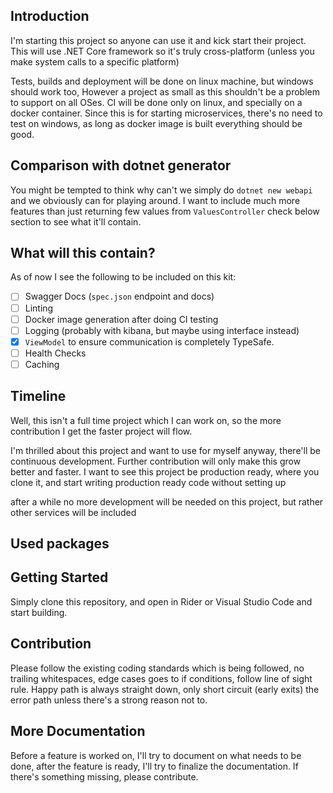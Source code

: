 ## Introduction
I'm starting this project so anyone can use it and kick start their project.
This will use .NET Core framework so it's truly cross-platform
(unless you make system calls to a specific platform)

Tests, builds and deployment will be done on linux machine, but windows should work too,
However a project as small as this shouldn't be a problem to support on all OSes.
CI will be done only on linux, and specially on a docker container. Since this is for starting microservices,
there's no need to test on windows, as long as docker image is built everything should be good.

## Comparison with dotnet generator
You might be tempted to think why can't we simply do `dotnet new webapi` and we obviously can for playing around.
I want to include much more features than just returning few values from `ValuesController` check below section to see what it'll contain.

## What will this contain?
As of now I see the following to be included on this kit:
- [ ] Swagger Docs (`spec.json` endpoint and docs)
- [ ] Linting
- [ ] Docker image generation after doing CI testing
- [ ] Logging (probably with kibana, but maybe using interface instead)
- [x] `ViewModel` to ensure communication is completely TypeSafe.
- [ ] Health Checks
- [ ] Caching

## Timeline
Well, this isn't a full time project which I can work on, so the more contribution I get the faster project will flow.

I'm thrilled about this project and want to use for myself anyway, there'll be continuous development.
Further contribution will only make this grow better and faster.
I want to see this project be production ready, where you clone it,
and start writing production ready code without setting up

after a while no more development will be needed on this project, but rather other services will be included

## Used packages

## Getting Started
Simply clone this repository, and open in Rider or Visual Studio Code and start building.

## Contribution
Please follow the existing coding standards which is being followed, no trailing whitespaces, edge cases goes to if conditions,
follow line of sight rule. Happy path is always straight down, only short circuit (early exits) the error path unless there's a strong reason not to.

## More Documentation
Before a feature is worked on, I'll try to document on what needs to be done, after the feature is ready,
I'll try to finalize the documentation. If there's something missing, please contribute.
